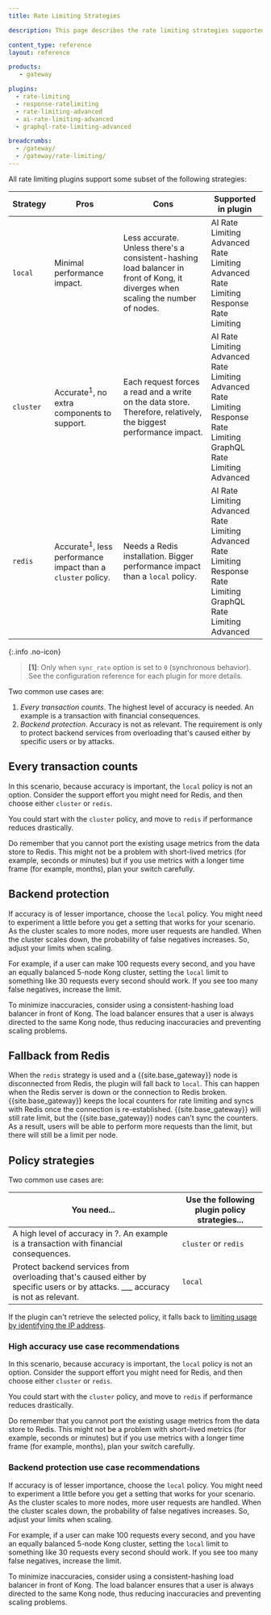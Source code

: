 ```yaml
---
title: Rate Limiting Strategies

description: This page describes the rate limiting strategies supported by {{site.base_gateway}} plugins.

content_type: reference
layout: reference

products:
   - gateway

plugins:
  - rate-limiting
  - response-ratelimiting
  - rate-limiting-advanced
  - ai-rate-limiting-advanced
  - graphql-rate-limiting-advanced

breadcrumbs:
  - /gateway/
  - /gateway/rate-limiting/
---
```


All rate limiting plugins support some subset of the following strategies:

| Strategy  | Pros | Cons   | Supported in plugin |
| --------- | ---- | ------ | ------------------- |
| `local`   | Minimal performance impact. | Less accurate. Unless there's a consistent-hashing load balancer in front of Kong, it diverges when scaling the number of nodes. | AI Rate Limiting Advanced <br> Rate Limiting Advanced <br> Rate Limiting <br> Response Rate Limiting |
| `cluster` | Accurate<sup>1</sup>, no extra components to support. | Each request forces a read and a write on the data store. Therefore, relatively, the biggest performance impact. | AI Rate Limiting Advanced <br> Rate Limiting Advanced <br> Rate Limiting <br> Response Rate Limiting <br> GraphQL Rate Limiting Advanced |
| `redis`   | Accurate<sup>1</sup>, less performance impact than a `cluster` policy. | Needs a Redis installation. Bigger performance impact than a `local` policy. | AI Rate Limiting Advanced <br> Rate Limiting Advanced <br> Rate Limiting <br> Response Rate Limiting <br> GraphQL Rate Limiting Advanced |

<!-- 

| Plugin | local | cluster | redis |
| ------ | ----- | ------- | ----- |
| Rate Limiting | ✅ | ✅ | ✅ |
| Rate Limiting Advanced | ✅ | ✅ | ✅ |
| AI Rate Limiting Advanced | ✅ | ✅ | ✅ |
| GraphQL Rate Limiting Advanced | ❌ | ✅ | ✅ |
| Response Ratelimiting | ✅ | ✅ | ✅ | -->

{:.info .no-icon}
> **\[1\]**: Only when `sync_rate` option is set to `0` (synchronous behavior). See the configuration reference for each plugin for more details.

Two common use cases are:

1. _Every transaction counts_. The highest level of accuracy is needed. An example is a transaction with financial
   consequences.
2. _Backend protection_. Accuracy is not as relevant. The requirement is
   only to protect backend services from overloading that's caused either by specific
   users or by attacks.

## Every transaction counts

In this scenario, because accuracy is important, the `local` policy is not an option. Consider the support effort you might need
for Redis, and then choose either `cluster` or `redis`.

You could start with the `cluster` policy, and move to `redis`
if performance reduces drastically.

Do remember that you cannot port the existing usage metrics from the data store to Redis.
This might not be a problem with short-lived metrics (for example, seconds or minutes)
but if you use metrics with a longer time frame (for example, months), plan
your switch carefully.

## Backend protection

If accuracy is of lesser importance, choose the `local` policy. You might need to experiment a little
before you get a setting that works for your scenario. As the cluster scales to more nodes, more user requests are handled.
When the cluster scales down, the probability of false negatives increases. So, adjust your limits when scaling.

For example, if a user can make 100 requests every second, and you have an
equally balanced 5-node Kong cluster, setting the `local` limit to something like 30 requests every second
should work. If you see too many false negatives, increase the limit.

To minimize inaccuracies, consider using a consistent-hashing load balancer in front of
Kong. The load balancer ensures that a user is always directed to the same Kong node, thus reducing
inaccuracies and preventing scaling problems.

## Fallback from Redis

When the `redis` strategy is used and a {{site.base_gateway}} node is disconnected from Redis, the plugin will fall back to `local`. This can happen when the Redis server is down or the connection to Redis broken.
{{site.base_gateway}} keeps the local counters for rate limiting and syncs with Redis once the connection is re-established.
{{site.base_gateway}} will still rate limit, but the {{site.base_gateway}} nodes can't sync the counters. As a result, users will be able
to perform more requests than the limit, but there will still be a limit per node.


## Policy strategies
Two common use cases are:

| You need... | Use the following plugin policy strategies... |
| --------- | ---- | 
| A high level of accuracy in ?. An example is a transaction with financial consequences. | `cluster` or `redis` | 
| Protect backend services from overloading that's caused either by specific users or by attacks. ___ accuracy is not as relevant. | `local` |

If the plugin can't retrieve the selected policy, it falls back to [limiting usage by identifying the IP address](#limit-by-ip-address).

### High accuracy use case recommendations

In this scenario, because accuracy is important, the `local` policy is not an option. Consider the support effort you might need
for Redis, and then choose either `cluster` or `redis`.

You could start with the `cluster` policy, and move to `redis`
if performance reduces drastically.

Do remember that you cannot port the existing usage metrics from the data store to Redis.
This might not be a problem with short-lived metrics (for example, seconds or minutes)
but if you use metrics with a longer time frame (for example, months), plan
your switch carefully.

### Backend protection use case recommendations

If accuracy is of lesser importance, choose the `local` policy. You might need to experiment a little
before you get a setting that works for your scenario. As the cluster scales to more nodes, more user requests are handled.
When the cluster scales down, the probability of false negatives increases. So, adjust your limits when scaling.

For example, if a user can make 100 requests every second, and you have an
equally balanced 5-node Kong cluster, setting the `local` limit to something like 30 requests every second
should work. If you see too many false negatives, increase the limit.

To minimize inaccuracies, consider using a consistent-hashing load balancer in front of
Kong. The load balancer ensures that a user is always directed to the same Kong node, thus reducing
inaccuracies and preventing scaling problems.

